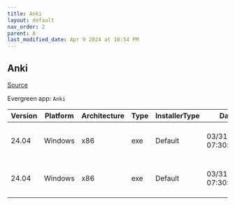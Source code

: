 ```yaml
---
title: Anki
layout: default
nav_order: 2
parent: A
last_modified_date: Apr 9 2024 at 10:54 PM
---
```


## Anki

[Source](https://github.com/ankitects/anki/)

Evergreen app: `Anki`

| Version | Platform | Architecture | Type | InstallerType | Date                | Size      | URI                                                                                                                                                                          |
| ------- | -------- | ------------ | ---- | ------------- | ------------------- | --------- | ---------------------------------------------------------------------------------------------------------------------------------------------------------------------------- |
| 24.04   | Windows  | x86          | exe  | Default       | 03/31/2024 07:30:18 | 125570696 | [https://github.com/ankitects/anki/releases/download/24.04/anki-24.04-windows-qt5.exe](https://github.com/ankitects/anki/releases/download/24.04/anki-24.04-windows-qt5.exe) |
| 24.04   | Windows  | x86          | exe  | Default       | 03/31/2024 07:30:18 | 152775856 | [https://github.com/ankitects/anki/releases/download/24.04/anki-24.04-windows-qt6.exe](https://github.com/ankitects/anki/releases/download/24.04/anki-24.04-windows-qt6.exe) |
